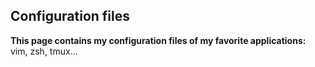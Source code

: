 ## Configuration files
**This page contains my configuration files of my favorite applications:**  
vim, zsh, tmux...
